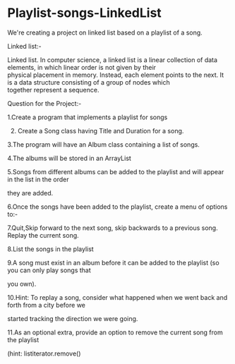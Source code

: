 # Playlist-songs-LinkedList
 
 We're creating a project on linked list based on a playlist of a song.
 
 Linked list:-
 
 Linked list. In computer science, a linked list is a linear collection of data elements, in which linear order is not given by their    
 physical placement in memory. Instead, each element points to the next. It is a data structure consisting of a group of nodes which      
 together represent a sequence.

 
 Question for the Project:-
 
 1.Create a program that implements a playlist for songs
 
 2. Create a Song class having Title and Duration for a song.
 
 3.The program will have an Album class containing a list of songs.
 
 4.The albums will be stored in an ArrayList
 
 5.Songs from different albums can be added to the playlist and will appear in the list in the order
 
 they are added.
 
 6.Once the songs have been added to the playlist, create a menu of options to:-
 
 7.Quit,Skip forward to the next song, skip backwards to a previous song.  Replay the current song.
 
 8.List the songs in the playlist
 
 9.A song must exist in an album before it can be added to the playlist (so you can only play songs that
 
 you own).
 
 10.Hint:  To replay a song, consider what happened when we went back and forth from a city before we
 
 started tracking the direction we were going.
 
 11.As an optional extra, provide an option to remove the current song from the playlist
 
 (hint: listiterator.remove()
